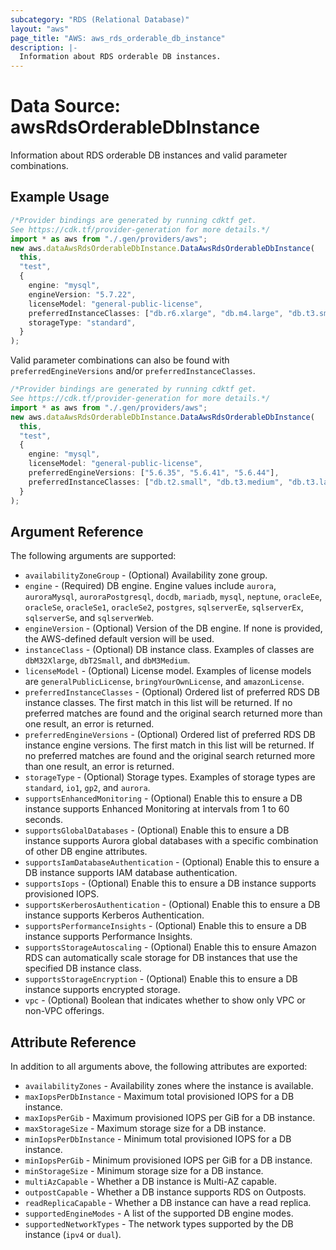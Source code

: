 ```yaml
---
subcategory: "RDS (Relational Database)"
layout: "aws"
page_title: "AWS: aws_rds_orderable_db_instance"
description: |-
  Information about RDS orderable DB instances.
---
```


# Data Source: awsRdsOrderableDbInstance

Information about RDS orderable DB instances and valid parameter combinations.

## Example Usage

```typescript
/*Provider bindings are generated by running cdktf get.
See https://cdk.tf/provider-generation for more details.*/
import * as aws from "./.gen/providers/aws";
new aws.dataAwsRdsOrderableDbInstance.DataAwsRdsOrderableDbInstance(
  this,
  "test",
  {
    engine: "mysql",
    engineVersion: "5.7.22",
    licenseModel: "general-public-license",
    preferredInstanceClasses: ["db.r6.xlarge", "db.m4.large", "db.t3.small"],
    storageType: "standard",
  }
);

```

Valid parameter combinations can also be found with `preferredEngineVersions` and/or `preferredInstanceClasses`.

```typescript
/*Provider bindings are generated by running cdktf get.
See https://cdk.tf/provider-generation for more details.*/
import * as aws from "./.gen/providers/aws";
new aws.dataAwsRdsOrderableDbInstance.DataAwsRdsOrderableDbInstance(
  this,
  "test",
  {
    engine: "mysql",
    licenseModel: "general-public-license",
    preferredEngineVersions: ["5.6.35", "5.6.41", "5.6.44"],
    preferredInstanceClasses: ["db.t2.small", "db.t3.medium", "db.t3.large"],
  }
);

```

## Argument Reference

The following arguments are supported:

* `availabilityZoneGroup` - (Optional) Availability zone group.
* `engine` - (Required) DB engine. Engine values include `aurora`, `auroraMysql`, `auroraPostgresql`, `docdb`, `mariadb`, `mysql`, `neptune`, `oracleEe`, `oracleSe`, `oracleSe1`, `oracleSe2`, `postgres`, `sqlserverEe`, `sqlserverEx`, `sqlserverSe`, and `sqlserverWeb`.
* `engineVersion` - (Optional) Version of the DB engine. If none is provided, the AWS-defined default version will be used.
* `instanceClass` - (Optional) DB instance class. Examples of classes are `dbM32Xlarge`, `dbT2Small`, and `dbM3Medium`.
* `licenseModel` - (Optional) License model. Examples of license models are `generalPublicLicense`, `bringYourOwnLicense`, and `amazonLicense`.
* `preferredInstanceClasses` - (Optional) Ordered list of preferred RDS DB instance classes. The first match in this list will be returned. If no preferred matches are found and the original search returned more than one result, an error is returned.
* `preferredEngineVersions` - (Optional) Ordered list of preferred RDS DB instance engine versions. The first match in this list will be returned. If no preferred matches are found and the original search returned more than one result, an error is returned.
* `storageType` - (Optional) Storage types. Examples of storage types are `standard`, `io1`, `gp2`, and `aurora`.
* `supportsEnhancedMonitoring` - (Optional) Enable this to ensure a DB instance supports Enhanced Monitoring at intervals from 1 to 60 seconds.
* `supportsGlobalDatabases` - (Optional) Enable this to ensure a DB instance supports Aurora global databases with a specific combination of other DB engine attributes.
* `supportsIamDatabaseAuthentication` - (Optional) Enable this to ensure a DB instance supports IAM database authentication.
* `supportsIops` - (Optional) Enable this to ensure a DB instance supports provisioned IOPS.
* `supportsKerberosAuthentication` - (Optional) Enable this to ensure a DB instance supports Kerberos Authentication.
* `supportsPerformanceInsights` - (Optional) Enable this to ensure a DB instance supports Performance Insights.
* `supportsStorageAutoscaling` - (Optional) Enable this to ensure Amazon RDS can automatically scale storage for DB instances that use the specified DB instance class.
* `supportsStorageEncryption` - (Optional) Enable this to ensure a DB instance supports encrypted storage.
* `vpc` - (Optional) Boolean that indicates whether to show only VPC or non-VPC offerings.

## Attribute Reference

In addition to all arguments above, the following attributes are exported:

* `availabilityZones` - Availability zones where the instance is available.
* `maxIopsPerDbInstance` - Maximum total provisioned IOPS for a DB instance.
* `maxIopsPerGib` - Maximum provisioned IOPS per GiB for a DB instance.
* `maxStorageSize` - Maximum storage size for a DB instance.
* `minIopsPerDbInstance` - Minimum total provisioned IOPS for a DB instance.
* `minIopsPerGib` - Minimum provisioned IOPS per GiB for a DB instance.
* `minStorageSize` - Minimum storage size for a DB instance.
* `multiAzCapable` - Whether a DB instance is Multi-AZ capable.
* `outpostCapable` - Whether a DB instance supports RDS on Outposts.
* `readReplicaCapable` - Whether a DB instance can have a read replica.
* `supportedEngineModes` - A list of the supported DB engine modes.
* `supportedNetworkTypes` - The network types supported by the DB instance (`ipv4` or `dual`).
